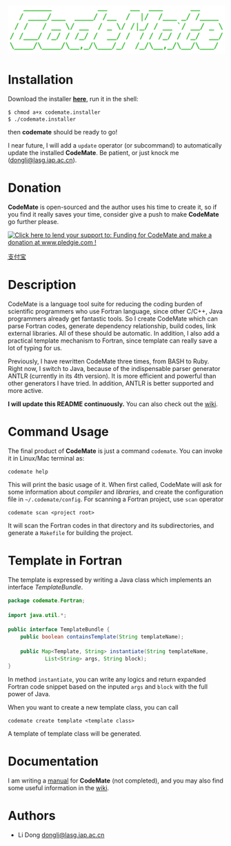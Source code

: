 ![ASCII logo here](https://github.com/dongli/CodeMate/raw/master/docs/ascii_logo.png)

# Installation

Download the installer [**here**](https://github.com/dongli/CodeMate/raw/master/products/installer/codemate.installer),
run it in the shell:

```
$ chmod a+x codemate.installer
$ ./codemate.installer
```

then **codemate** should be ready to go!

I near future, I will add a `update` operator (or subcommand) to automatically update the installed **CodeMate**.
Be patient, or just knock me (<dongli@lasg.iap.ac.cn>).

# Donation

**CodeMate** is open-sourced and the author uses his time to create it, so if you find it really saves your time, consider give a push to make **CodeMate** go further please.

<a href='http://www.pledgie.com/campaigns/20230'><img alt='Click here to lend your support to: Funding for CodeMate and make a donation at www.pledgie.com !' src='http://www.pledgie.com/campaigns/20230.png?skin_name=chrome' border='0' /></a>

[֧支付宝](https://me.alipay.com/dongli1985)

# Description

CodeMate is a language tool suite for reducing the coding burden of scientific
programmers who use Fortran language, since other C/C++, Java programmers
already get fantastic tools. So I create CodeMate which can parse Fortran codes,
generate dependency relationship, build codes, link external libraries. All of
these should be automatic. In addition, I also add a practical template
mechanism to Fortran, since template can really save a lot of typing for us.

Previously, I have rewritten CodeMate three times, from BASH to Ruby. Right
now, I switch to Java, because of the indispensable parser generator ANTLR
(currently in its 4th version). It is more efficient and powerful than other
generators I have tried. In addition, ANTLR is better supported and more active.

**I will update this README continuously.** You can also check out the [wiki](https://github.com/dongli/CodeMate/wiki).

# Command Usage

The final product of **CodeMate** is just a command `codemate`. You can invoke
it in Linux/Mac terminal as:

```
codemate help
```

This will print the basic usage of it. When first called, CodeMate will ask for
some information about *compiler* and *libraries*, and create the configuration file
in `~/.codemate/config`. For scanning a Fortran project, use `scan` operator

```
codemate scan <project root>
```

It will scan the Fortran codes in that directory and its subdirectories, and
generate a `Makefile` for building the project.

# Template in Fortran

The template is expressed by writing a Java class which implements an interface
*TemplateBundle*.

```Java
package codemate.Fortran;

import java.util.*;

public interface TemplateBundle {
    public boolean containsTemplate(String templateName);

    public Map<Template, String> instantiate(String templateName,
            List<String> args, String block);
}
```

In method `instantiate`, you can write any logics and return expanded Fortran code
snippet based on the inputed `args` and `block` with the full power of Java.

When you want to create a new template class, you can call

```
codemate create template <template class>
```

A template of template class will be generated.

# Documentation

I am writing a [manual](https://github.com/dongli/CodeMate/raw/master/docs/CodeMate.pdf) 
for **CodeMate** (not completed), and you may also find some useful information
in the [wiki](https://github.com/dongli/CodeMate/wiki).

# Authors

* Li Dong <dongli@lasg.iap.ac.cn>
